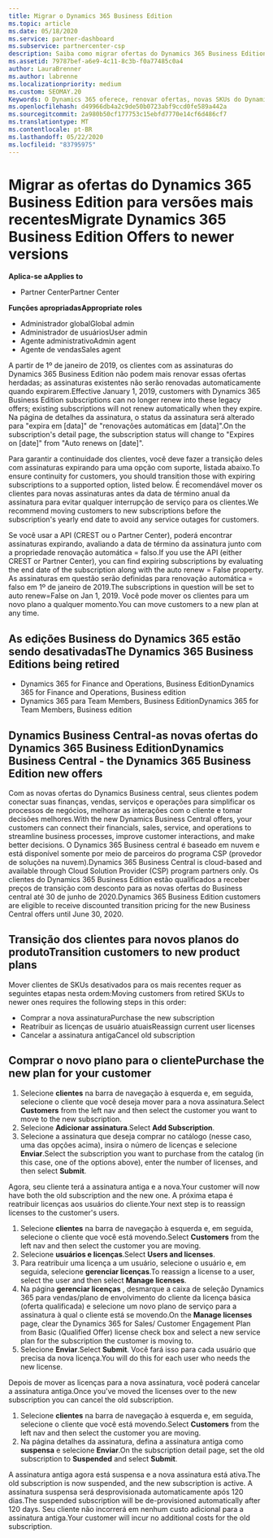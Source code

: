 ```yaml
---
title: Migrar o Dynamics 365 Business Edition
ms.topic: article
ms.date: 05/18/2020
ms.service: partner-dashboard
ms.subservice: partnercenter-csp
description: Saiba como migrar ofertas do Dynamics 365 Business Edition qualificadas para versões mais recentes antes que elas expirem.
ms.assetid: 79787bef-a6e9-4c11-8c3b-f0a77485c0a4
author: LauraBrenner
ms.author: labrenne
ms.localizationpriority: medium
ms.custom: SEOMAY.20
Keywords: O Dynamics 365 oferece, renovar ofertas, novas SKUs do Dynamics 365
ms.openlocfilehash: d49966db4a2c9de50b0723abf9ccd0fe589a442a
ms.sourcegitcommit: 2a980b50cf177753c15ebfd7770e14cf6d486cf7
ms.translationtype: MT
ms.contentlocale: pt-BR
ms.lasthandoff: 05/22/2020
ms.locfileid: "83795975"
---
```

# <a name="migrate-dynamics-365-business-edition-offers-to-newer-versions"></a><span data-ttu-id="34f09-104">Migrar as ofertas do Dynamics 365 Business Edition para versões mais recentes</span><span class="sxs-lookup"><span data-stu-id="34f09-104">Migrate Dynamics 365 Business Edition Offers to newer versions</span></span>

<span data-ttu-id="34f09-105">**Aplica-se a**</span><span class="sxs-lookup"><span data-stu-id="34f09-105">**Applies to**</span></span>

- <span data-ttu-id="34f09-106">Partner Center</span><span class="sxs-lookup"><span data-stu-id="34f09-106">Partner Center</span></span>

<span data-ttu-id="34f09-107">**Funções apropriadas**</span><span class="sxs-lookup"><span data-stu-id="34f09-107">**Appropriate roles**</span></span>
- <span data-ttu-id="34f09-108">Administrador global</span><span class="sxs-lookup"><span data-stu-id="34f09-108">Global admin</span></span>
- <span data-ttu-id="34f09-109">Administrador de usuários</span><span class="sxs-lookup"><span data-stu-id="34f09-109">User admin</span></span>
- <span data-ttu-id="34f09-110">Agente administrativo</span><span class="sxs-lookup"><span data-stu-id="34f09-110">Admin agent</span></span>
- <span data-ttu-id="34f09-111">Agente de vendas</span><span class="sxs-lookup"><span data-stu-id="34f09-111">Sales agent</span></span>

<span data-ttu-id="34f09-112">A partir de 1º de janeiro de 2019, os clientes com as assinaturas do Dynamics 365 Business Edition não podem mais renovar essas ofertas herdadas; as assinaturas existentes não serão renovadas automaticamente quando expirarem.</span><span class="sxs-lookup"><span data-stu-id="34f09-112">Effective January 1, 2019, customers with Dynamics 365 Business Edition subscriptions can no longer renew into these legacy offers; existing subscriptions will not renew automatically when they expire.</span></span> <span data-ttu-id="34f09-113">Na página de detalhes da assinatura, o status da assinatura será alterado para "expira em [data]" de "renovações automáticas em [data]".</span><span class="sxs-lookup"><span data-stu-id="34f09-113">On the subscription's detail page, the subscription status will change to "Expires on [date]" from "Auto renews on [date]".</span></span>

<span data-ttu-id="34f09-114">Para garantir a continuidade dos clientes, você deve fazer a transição deles com assinaturas expirando para uma opção com suporte, listada abaixo.</span><span class="sxs-lookup"><span data-stu-id="34f09-114">To ensure continuity for customers, you should transition those with expiring subscriptions to a supported option, listed below.</span></span> <span data-ttu-id="34f09-115">É recomendável mover os clientes para novas assinaturas antes da data de término anual da assinatura para evitar qualquer interrupção de serviço para os clientes.</span><span class="sxs-lookup"><span data-stu-id="34f09-115">We recommend moving customers to new subscriptions before the subscription's yearly end date to avoid any service outages for customers.</span></span>

<span data-ttu-id="34f09-116">Se você usar a API (CREST ou o Partner Center), poderá encontrar assinaturas expirando, avaliando a data de término da assinatura junto com a propriedade renovação automática = falso.</span><span class="sxs-lookup"><span data-stu-id="34f09-116">If you use the API (either CREST or Partner Center), you can find expiring subscriptions by evaluating the end date of the subscription along with the auto renew = False property.</span></span> <span data-ttu-id="34f09-117">As assinaturas em questão serão definidas para renovação automática = falso em 1º de janeiro de 2019.</span><span class="sxs-lookup"><span data-stu-id="34f09-117">The subscriptions in question will be set to auto renew=False on Jan 1, 2019.</span></span> <span data-ttu-id="34f09-118">Você pode mover os clientes para um novo plano a qualquer momento.</span><span class="sxs-lookup"><span data-stu-id="34f09-118">You can move customers to a new plan at any time.</span></span> 

## <a name="the-dynamics-365-business-editions-being-retired"></a><span data-ttu-id="34f09-119">As edições Business do Dynamics 365 estão sendo desativadas</span><span class="sxs-lookup"><span data-stu-id="34f09-119">The Dynamics 365 Business Editions being retired</span></span>

- <span data-ttu-id="34f09-120">Dynamics 365 for Finance and Operations, Business Edition</span><span class="sxs-lookup"><span data-stu-id="34f09-120">Dynamics 365 for Finance and Operations, Business edition</span></span>
- <span data-ttu-id="34f09-121">Dynamics 365 para Team Members, Business Edition</span><span class="sxs-lookup"><span data-stu-id="34f09-121">Dynamics 365 for Team Members, Business edition</span></span>

## <a name="dynamics-business-central---the-dynamics-365-business-edition-new-offers"></a><span data-ttu-id="34f09-122">Dynamics Business Central-as novas ofertas do Dynamics 365 Business Edition</span><span class="sxs-lookup"><span data-stu-id="34f09-122">Dynamics Business Central - the Dynamics 365 Business Edition new offers</span></span>

<span data-ttu-id="34f09-123">Com as novas ofertas do Dynamics Business central, seus clientes podem conectar suas finanças, vendas, serviços e operações para simplificar os processos de negócios, melhorar as interações com o cliente e tomar decisões melhores.</span><span class="sxs-lookup"><span data-stu-id="34f09-123">With the new Dynamics Business Central offers, your customers can connect their financials, sales, service, and operations to streamline business processes, improve customer interactions, and make better decisions.</span></span> <span data-ttu-id="34f09-124">O Dynamics 365 Business central é baseado em nuvem e está disponível somente por meio de parceiros do programa CSP (provedor de soluções na nuvem).</span><span class="sxs-lookup"><span data-stu-id="34f09-124">Dynamics 365 Business Central is cloud-based and available through Cloud Solution Provider (CSP) program partners only.</span></span>
<span data-ttu-id="34f09-125">Os clientes do Dynamics 365 Business Edition estão qualificados a receber preços de transição com desconto para as novas ofertas do Business central até 30 de junho de 2020.</span><span class="sxs-lookup"><span data-stu-id="34f09-125">Dynamics 365 Business Edition customers are eligible to receive discounted transition pricing for the new Business Central offers until June 30, 2020.</span></span>

## <a name="transition-customers-to-new-product-plans"></a><span data-ttu-id="34f09-126">Transição dos clientes para novos planos do produto</span><span class="sxs-lookup"><span data-stu-id="34f09-126">Transition customers to new product plans</span></span>

 <span data-ttu-id="34f09-127">Mover clientes de SKUs desativados para os mais recentes requer as seguintes etapas nesta ordem:</span><span class="sxs-lookup"><span data-stu-id="34f09-127">Moving customers from retired SKUs to newer ones requires the following steps in this order:</span></span>

- <span data-ttu-id="34f09-128">Comprar a nova assinatura</span><span class="sxs-lookup"><span data-stu-id="34f09-128">Purchase the new subscription</span></span>
- <span data-ttu-id="34f09-129">Reatribuir as licenças de usuário atuais</span><span class="sxs-lookup"><span data-stu-id="34f09-129">Reassign current user licenses</span></span>
- <span data-ttu-id="34f09-130">Cancelar a assinatura antiga</span><span class="sxs-lookup"><span data-stu-id="34f09-130">Cancel old subscription</span></span>

## <a name="purchase-the-new-plan-for-your-customer"></a><span data-ttu-id="34f09-131">Comprar o novo plano para o cliente</span><span class="sxs-lookup"><span data-stu-id="34f09-131">Purchase the new plan for your customer</span></span>

1. <span data-ttu-id="34f09-132">Selecione **clientes** na barra de navegação à esquerda e, em seguida, selecione o cliente que você deseja mover para a nova assinatura.</span><span class="sxs-lookup"><span data-stu-id="34f09-132">Select **Customers** from the left nav and then select the customer you want to move to the new subscription.</span></span>
2. <span data-ttu-id="34f09-133">Selecione **Adicionar assinatura**.</span><span class="sxs-lookup"><span data-stu-id="34f09-133">Select **Add Subscription**.</span></span>
3. <span data-ttu-id="34f09-134">Selecione a assinatura que deseja comprar no catálogo (nesse caso, uma das opções acima), insira o número de licenças e selecione **Enviar**.</span><span class="sxs-lookup"><span data-stu-id="34f09-134">Select the subscription you want to purchase from the catalog (in this case, one of the options above), enter the number of licenses, and then select **Submit**.</span></span> 

<span data-ttu-id="34f09-135">Agora, seu cliente terá a assinatura antiga e a nova.</span><span class="sxs-lookup"><span data-stu-id="34f09-135">Your customer will now have both the old subscription and the new one.</span></span> <span data-ttu-id="34f09-136">A próxima etapa é reatribuir licenças aos usuários do cliente.</span><span class="sxs-lookup"><span data-stu-id="34f09-136">Your next step is to reassign licenses to the customer's users.</span></span>

1. <span data-ttu-id="34f09-137">Selecione **clientes** na barra de navegação à esquerda e, em seguida, selecione o cliente que você está movendo.</span><span class="sxs-lookup"><span data-stu-id="34f09-137">Select **Customers** from the left nav and then select the customer you are moving.</span></span>
2. <span data-ttu-id="34f09-138">Selecione **usuários e licenças**.</span><span class="sxs-lookup"><span data-stu-id="34f09-138">Select **Users and licenses**.</span></span>
3. <span data-ttu-id="34f09-139">Para reatribuir uma licença a um usuário, selecione o usuário e, em seguida, selecione **gerenciar licenças**.</span><span class="sxs-lookup"><span data-stu-id="34f09-139">To reassign a license to a user, select the user and then select **Manage licenses**.</span></span> 
4. <span data-ttu-id="34f09-140">Na página **gerenciar licenças** , desmarque a caixa de seleção Dynamics 365 para vendas/plano de envolvimento do cliente da licença básica (oferta qualificada) e selecione um novo plano de serviço para a assinatura à qual o cliente está se movendo.</span><span class="sxs-lookup"><span data-stu-id="34f09-140">On the **Manage licenses** page, clear the Dynamics 365 for Sales/ Customer Engagement Plan from Basic (Qualified Offer) license check box and select a new service plan for the subscription the customer is moving to.</span></span> 
5. <span data-ttu-id="34f09-141">Selecione **Enviar**.</span><span class="sxs-lookup"><span data-stu-id="34f09-141">Select **Submit**.</span></span> <span data-ttu-id="34f09-142">Você fará isso para cada usuário que precisa da nova licença.</span><span class="sxs-lookup"><span data-stu-id="34f09-142">You will do this for each user who needs the new license.</span></span> 

<span data-ttu-id="34f09-143">Depois de mover as licenças para a nova assinatura, você poderá cancelar a assinatura antiga.</span><span class="sxs-lookup"><span data-stu-id="34f09-143">Once you've moved the licenses over to the new subscription you can cancel the old subscription.</span></span> 

1. <span data-ttu-id="34f09-144">Selecione **clientes** na barra de navegação à esquerda e, em seguida, selecione o cliente que você está movendo.</span><span class="sxs-lookup"><span data-stu-id="34f09-144">Select **Customers** from the left nav and then select the customer you are moving.</span></span>
2. <span data-ttu-id="34f09-145">Na página detalhes da assinatura, defina a assinatura antiga como **suspensa** e selecione **Enviar**.</span><span class="sxs-lookup"><span data-stu-id="34f09-145">On the subscription detail page, set the old subscription to **Suspended** and select **Submit**.</span></span>

<span data-ttu-id="34f09-146">A assinatura antiga agora está suspensa e a nova assinatura está ativa.</span><span class="sxs-lookup"><span data-stu-id="34f09-146">The old subscription is now suspended, and the new subscription is active.</span></span> <span data-ttu-id="34f09-147">A assinatura suspensa será desprovisionada automaticamente após 120 dias.</span><span class="sxs-lookup"><span data-stu-id="34f09-147">The suspended subscription will be de-provisioned automatically after 120 days.</span></span> <span data-ttu-id="34f09-148">Seu cliente não incorrerá em nenhum custo adicional para a assinatura antiga.</span><span class="sxs-lookup"><span data-stu-id="34f09-148">Your customer will incur no additional costs for the old subscription.</span></span>
